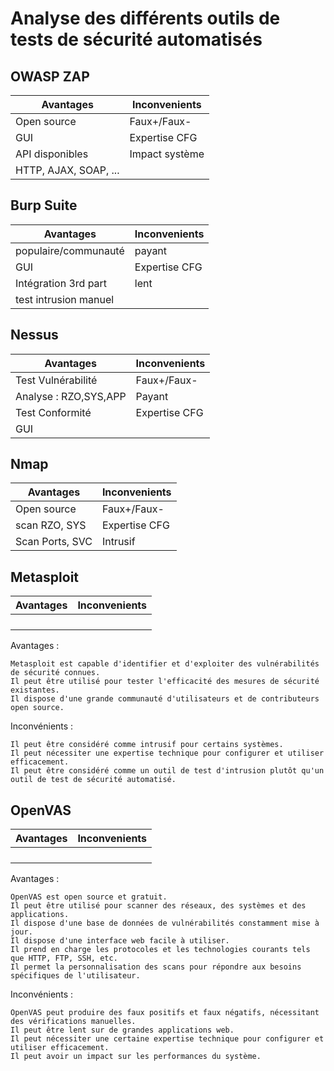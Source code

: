 # Analyse des différents outils de tests de sécurité automatisés

## OWASP ZAP

| Avantages | Inconvenients |
| --------- | ------------- |
| Open source| Faux+/Faux- |
| GUI        | Expertise CFG |
| API disponibles | Impact système|
| HTTP, AJAX, SOAP, ...||

## Burp Suite

| Avantages | Inconvenients |
| --------- | ------------- |
|populaire/communauté|payant|
|GUI|Expertise CFG|
|Intégration 3rd part|lent|
|test intrusion manuel||

## Nessus

| Avantages | Inconvenients |
| --------- | ------------- |
|Test Vulnérabilité|Faux+/Faux-|
|Analyse : RZO,SYS,APP|Payant|
|Test Conformité|Expertise CFG|
|GUI||

## Nmap

| Avantages | Inconvenients |
| --------- | ------------- |
|Open source|Faux+/Faux-|
|scan RZO, SYS|Expertise CFG|
|Scan Ports, SVC|Intrusif|

## Metasploit

| Avantages | Inconvenients |
| --------- | ------------- |
|||
|||
|||
|||
Avantages :

    Metasploit est capable d'identifier et d'exploiter des vulnérabilités de sécurité connues.
    Il peut être utilisé pour tester l'efficacité des mesures de sécurité existantes.
    Il dispose d'une grande communauté d'utilisateurs et de contributeurs open source.

Inconvénients :

    Il peut être considéré comme intrusif pour certains systèmes.
    Il peut nécessiter une expertise technique pour configurer et utiliser efficacement.
    Il peut être considéré comme un outil de test d'intrusion plutôt qu'un outil de test de sécurité automatisé.

## OpenVAS

| Avantages | Inconvenients |
| --------- | ------------- |
|||
|||
|||
|||
Avantages :

    OpenVAS est open source et gratuit.
    Il peut être utilisé pour scanner des réseaux, des systèmes et des applications.
    Il dispose d'une base de données de vulnérabilités constamment mise à jour.
    Il dispose d'une interface web facile à utiliser.
    Il prend en charge les protocoles et les technologies courants tels que HTTP, FTP, SSH, etc.
    Il permet la personnalisation des scans pour répondre aux besoins spécifiques de l'utilisateur.

Inconvénients :

    OpenVAS peut produire des faux positifs et faux négatifs, nécessitant des vérifications manuelles.
    Il peut être lent sur de grandes applications web.
    Il peut nécessiter une certaine expertise technique pour configurer et utiliser efficacement.
    Il peut avoir un impact sur les performances du système.
